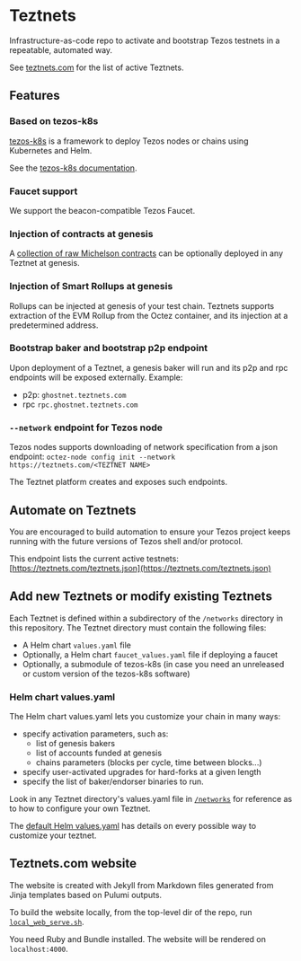 # Teztnets

Infrastructure-as-code repo to activate and bootstrap Tezos testnets in a repeatable, automated way.

See [teztnets.com](https://teztnets.com) for the list of active Teztnets.

## Features

### Based on tezos-k8s

[tezos-k8s](https://github.com/tacoinfra/tezos-k8s) is a framework to deploy Tezos nodes or chains using Kubernetes and Helm.

See the [tezos-k8s documentation](https://tezos-k8s.io).

### Faucet support

We support the beacon-compatible Tezos Faucet.

### Injection of contracts at genesis

A [collection of raw Michelson contracts](https://github.com/tacoinfra/teztnets/tree/main/bootstrap_contracts) can be optionally deployed in any Teztnet at genesis.

### Injection of Smart Rollups at genesis

Rollups can be injected at genesis of your test chain. Teztnets supports extraction of the EVM Rollup from the Octez container, and its injection at a predetermined address.

### Bootstrap baker and bootstrap p2p endpoint

Upon deployment of a Teztnet, a genesis baker will run and its p2p and rpc endpoints will be exposed externally.
Example:

- p2p: `ghostnet.teztnets.com`
- rpc `rpc.ghostnet.teztnets.com`

### `--network` endpoint for Tezos node

Tezos nodes supports downloading of network specification from a json endpoint: `octez-node config init --network https://teztnets.com/<TEZTNET NAME>`

The Teztnet platform creates and exposes such endpoints.

## Automate on Teztnets

You are encouraged to build automation to ensure your Tezos project keeps running with the future versions of Tezos shell and/or protocol.

This endpoint lists the current active testnets: [https://teztnets.com/teztnets.json](https://teztnets.com/teztnets.json)

## Add new Teztnets or modify existing Teztnets

Each Teztnet is defined within a subdirectory of the `/networks` directory in this repository. The Teztnet directory must contain the following files:

- A Helm chart `values.yaml` file
- Optionally, a Helm chart `faucet_values.yaml` file if deploying a faucet
- Optionally, a submodule of tezos-k8s (in case you need an unreleased or custom version of the tezos-k8s software)

### Helm chart values.yaml

The Helm chart values.yaml lets you customize your chain in many ways:

- specify activation parameters, such as:
  - list of genesis bakers
  - list of accounts funded at genesis
  - chains parameters (blocks per cycle, time between blocks...)
- specify user-activated upgrades for hard-forks at a given length
- specify the list of baker/endorser binaries to run.

Look in any Teztnet directory's values.yaml file in [`/networks`](/networks) for reference as to how to configure your own Teztnet.

The [default Helm values.yaml](https://github.com/tacoinfra/tezos-k8s/blob/master/charts/tezos/values.yaml) has details on every possible way to customize your teztnet.

## Teztnets.com website

The website is created with Jekyll from Markdown files generated from Jinja templates based on Pulumi outputs.

To build the website locally, from the top-level dir of the repo, run [`local_web_serve.sh`](https://github.com/tacoinfra/teztnets/blob/main/local_web_serve.sh).

You need Ruby and Bundle installed. The website will be rendered on `localhost:4000`.
